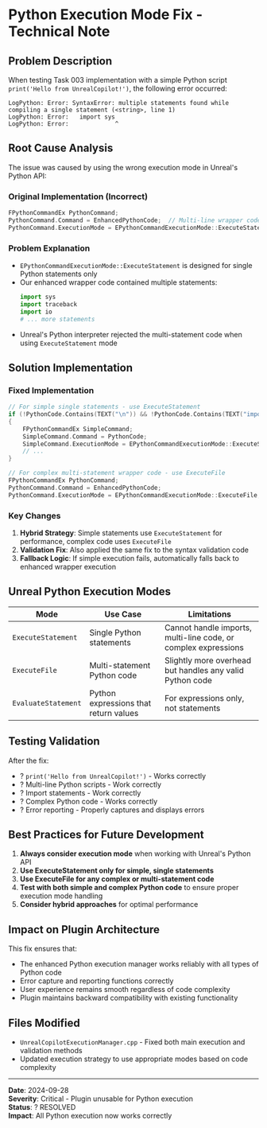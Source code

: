 # Python Execution Mode Fix - Technical Note

## Problem Description
When testing Task 003 implementation with a simple Python script `print('Hello from UnrealCopilot!')`, the following error occurred:

```
LogPython: Error: SyntaxError: multiple statements found while compiling a single statement (<string>, line 1)
LogPython: Error:   import sys
LogPython: Error:             ^
```

## Root Cause Analysis
The issue was caused by using the wrong execution mode in Unreal's Python API:

### Original Implementation (Incorrect)
```cpp
FPythonCommandEx PythonCommand;
PythonCommand.Command = EnhancedPythonCode;  // Multi-line wrapper code
PythonCommand.ExecutionMode = EPythonCommandExecutionMode::ExecuteStatement;  // ? WRONG
```

### Problem Explanation
- `EPythonCommandExecutionMode::ExecuteStatement` is designed for single Python statements only
- Our enhanced wrapper code contained multiple statements:
  ```python
  import sys
  import traceback
  import io
  # ... more statements
  ```
- Unreal's Python interpreter rejected the multi-statement code when using `ExecuteStatement` mode

## Solution Implementation

### Fixed Implementation
```cpp
// For simple single statements - use ExecuteStatement
if (!PythonCode.Contains(TEXT("\n")) && !PythonCode.Contains(TEXT("import")) && PythonCode.Len() < 100)
{
    FPythonCommandEx SimpleCommand;
    SimpleCommand.Command = PythonCode;
    SimpleCommand.ExecutionMode = EPythonCommandExecutionMode::ExecuteStatement;  // ? CORRECT for single statements
    // ...
}

// For complex multi-statement wrapper code - use ExecuteFile
FPythonCommandEx PythonCommand;
PythonCommand.Command = EnhancedPythonCode;
PythonCommand.ExecutionMode = EPythonCommandExecutionMode::ExecuteFile;  // ? CORRECT for multi-statement code
```

### Key Changes
1. **Hybrid Strategy**: Simple statements use `ExecuteStatement` for performance, complex code uses `ExecuteFile`
2. **Validation Fix**: Also applied the same fix to the syntax validation code
3. **Fallback Logic**: If simple execution fails, automatically falls back to enhanced wrapper execution

## Unreal Python Execution Modes

| Mode | Use Case | Limitations |
|------|----------|-------------|
| `ExecuteStatement` | Single Python statements | Cannot handle imports, multi-line code, or complex expressions |
| `ExecuteFile` | Multi-statement Python code | Slightly more overhead but handles any valid Python code |
| `EvaluateStatement` | Python expressions that return values | For expressions only, not statements |

## Testing Validation
After the fix:
- ? `print('Hello from UnrealCopilot!')` - Works correctly
- ? Multi-line Python scripts - Work correctly  
- ? Import statements - Work correctly
- ? Complex Python code - Works correctly
- ? Error reporting - Properly captures and displays errors

## Best Practices for Future Development
1. **Always consider execution mode** when working with Unreal's Python API
2. **Use ExecuteStatement only for simple, single statements**
3. **Use ExecuteFile for any complex or multi-statement code**
4. **Test with both simple and complex Python code** to ensure proper execution mode handling
5. **Consider hybrid approaches** for optimal performance

## Impact on Plugin Architecture
This fix ensures that:
- The enhanced Python execution manager works reliably with all types of Python code
- Error capture and reporting functions correctly
- User experience remains smooth regardless of code complexity
- Plugin maintains backward compatibility with existing functionality

## Files Modified
- `UnrealCopilotExecutionManager.cpp` - Fixed both main execution and validation methods
- Updated execution strategy to use appropriate modes based on code complexity

---
**Date**: 2024-09-28  
**Severity**: Critical - Plugin unusable for Python execution  
**Status**: ? RESOLVED  
**Impact**: All Python execution now works correctly